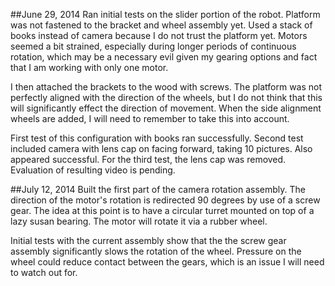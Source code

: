 ##June 29, 2014
Ran initial tests on the slider portion of the robot.  Platform was not fastened to the bracket and wheel assembly yet.  Used a stack of books instead of camera because I do not trust the platform yet.  Motors seemed a bit strained, especially during longer periods of continuous rotation, which may be a necessary evil given my gearing options and fact that I am working with only one motor.

I then attached the brackets to the wood with screws.  The platform was not perfectly aligned with the direction of the wheels, but I do not think that this will significantly effect the direction of movement.  When the side alignment wheels are added, I will need to remember to take this into account.

First test of this configuration with books ran successfully.  Second test included camera with lens cap on facing forward, taking 10 pictures.  Also appeared successful.  For the third test, the lens cap was removed.  Evaluation of resulting video is pending.

##July 12, 2014
Built the first part of the camera rotation assembly.  The direction of the motor's rotation is redirected 90 degrees by use of a screw gear.  The idea at this point is to have a circular turret mounted on top of a lazy susan bearing.  The motor will rotate it via a rubber wheel.

Initial tests with the current assembly show that the the screw gear assembly significantly slows the rotation of the wheel.  Pressure on the wheel could reduce contact between the gears, which is an issue I will need to watch out for.
